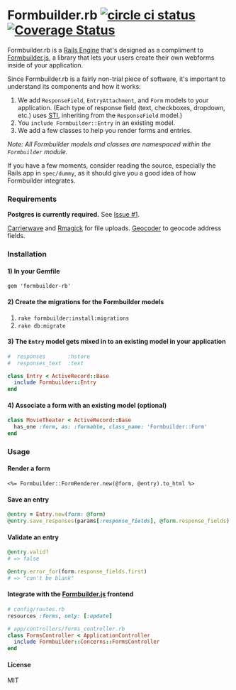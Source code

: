 Formbuilder.rb [![circle ci status](https://circleci.com/gh/dobtco/formbuilder-rb.png?circle-token=a769ad2fc81271bc1869b5e5a95053efa36b376f)](https://circleci.com/gh/dobtco/formbuilder-rb) <a href='https://coveralls.io/r/dobtco/formbuilder-rb'><img src='https://coveralls.io/repos/dobtco/formbuilder-rb/badge.png' alt='Coverage Status' /></a>
========

Formbuilder.rb is a [Rails Engine](http://edgeguides.rubyonrails.org/engines.html) that's designed as a compliment to [Formbuilder.js](https://github.com/dobtco/formbuilder), a library that lets your users create their own webforms inside of your application.

Since Formbuilder.rb is a fairly non-trial piece of software, it's important to understand its components and how it works:

1. We add `ResponseField`, `EntryAttachment`, and `Form` models to your application.  (Each type of response field (text, checkboxes, dropdown, etc.) uses [STI](blog.thirst.co/post/14885390861/rails-single-table-inheritance‎), inheriting from the `ResponseField` model.)
3. You `include Formbuilder::Entry` in an existing model.
4. We add a few classes to help you render forms and entries.

*Note: All Formbuilder models and classes are namespaced within the `Formbuilder` module.*

If you have a few moments, consider reading the source, especially the Rails app in `spec/dummy`, as it should give you a good idea of how Formbuilder integrates.

### Requirements

**Postgres is currently required.** See [Issue #1](https://github.com/dobtco/formbuilder-rb/issues/1).

[Carrierwave](https://github.com/carrierwaveuploader/carrierwave) and [Rmagick](https://github.com/rmagick/rmagick) for file uploads.
[Geocoder](https://github.com/alexreisner/geocoder) to geocode address fields.


### Installation
#### 1) In your Gemfile
`gem 'formbuilder-rb'`

#### 2) Create the migrations for the Formbuilder models
1. `rake formbuilder:install:migrations`
2. `rake db:migrate`

#### 3) The `Entry` model gets mixed in to an existing model in your application
```ruby
#  responses       :hstore
#  responses_text  :text

class Entry < ActiveRecord::Base
  include Formbuilder::Entry
end
```

#### 4) Associate a form with an existing model (optional)
```ruby
class MovieTheater < ActiveRecord::Base
  has_one :form, as: :formable, class_name: 'Formbuilder::Form'
end
```

### Usage

#### Render a form
```erb
<%= Formbuilder::FormRenderer.new(@form, @entry).to_html %>
```

#### Save an entry
```ruby
@entry = Entry.new(form: @form)
@entry.save_responses(params[:response_fields], @form.response_fields) # validates automatically
```

#### Validate an entry
```ruby
@entry.valid?
# => false

@entry.error_for(form.response_fields.first)
# => "can't be blank"
```

#### Integrate with the [Formbuilder.js](https://github.com/dobtco/formbuilder) frontend
```ruby
# config/routes.rb
resources :forms, only: [:update]

# app/controllers/forms_controller.rb
class FormsController < ApplicationController
  include Formbuilder::Concerns::FormsController
end
```

#### License

MIT
